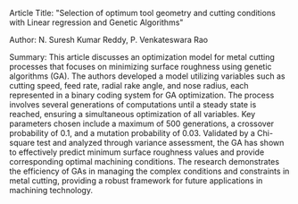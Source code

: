 Article Title: "Selection of optimum tool geometry and cutting conditions with Linear regression and Genetic Algorithms"

Author: N. Suresh Kumar Reddy, P. Venkateswara Rao

Summary: 
This article discusses an optimization model for metal cutting processes that focuses on minimizing surface roughness using genetic algorithms (GA). The authors developed a model utilizing variables such as cutting speed, feed rate, radial rake angle, and nose radius, each represented in a binary coding system for GA optimization. The process involves several generations of computations until a steady state is reached, ensuring a simultaneous optimization of all variables. Key parameters chosen include a maximum of 500 generations, a crossover probability of 0.1, and a mutation probability of 0.03. Validated by a Chi-square test and analyzed through variance assessment, the GA has shown to effectively predict minimum surface roughness values and provide corresponding optimal machining conditions. The research demonstrates the efficiency of GAs in managing the complex conditions and constraints in metal cutting, providing a robust framework for future applications in machining technology.